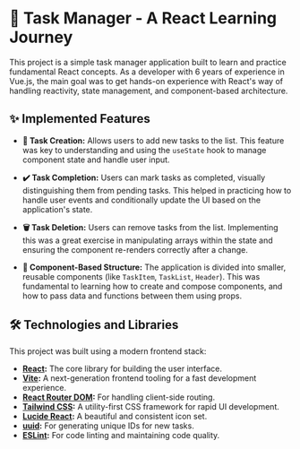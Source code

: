 # 🚀 Task Manager - A React Learning Journey

This project is a simple task manager application built to learn and practice fundamental React concepts. As a developer with 6 years of experience in Vue.js, the main goal was to get hands-on experience with React's way of handling reactivity, state management, and component-based architecture.

## ✨ Implemented Features

*   **📝 Task Creation:** Allows users to add new tasks to the list. This feature was key to understanding and using the `useState` hook to manage component state and handle user input.

*   **✔️ Task Completion:** Users can mark tasks as completed, visually distinguishing them from pending tasks. This helped in practicing how to handle user events and conditionally update the UI based on the application's state.

*   **🗑️ Task Deletion:** Users can remove tasks from the list. Implementing this was a great exercise in manipulating arrays within the state and ensuring the component re-renders correctly after a change.

*   **🧩 Component-Based Structure:** The application is divided into smaller, reusable components (like `TaskItem`, `TaskList`, `Header`). This was fundamental to learning how to create and compose components, and how to pass data and functions between them using props.

## 🛠️ Technologies and Libraries

This project was built using a modern frontend stack:

*   **[React](https://react.dev/):** The core library for building the user interface.
*   **[Vite](https://vitejs.dev/):** A next-generation frontend tooling for a fast development experience.
*   **[React Router DOM](https://reactrouter.com/):** For handling client-side routing.
*   **[Tailwind CSS](https://tailwindcss.com/):** A utility-first CSS framework for rapid UI development.
*   **[Lucide React](https://lucide.dev/):** A beautiful and consistent icon set.
*   **[uuid](https://github.com/uuidjs/uuid):** For generating unique IDs for new tasks.
*   **[ESLint](https://eslint.org/):** For code linting and maintaining code quality.
